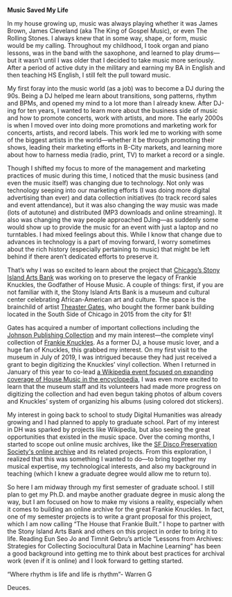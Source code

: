 **Music Saved My Life** 

In my house growing up, music was always playing whether it was James Brown, James Cleveland (aka The King of Gospel Music), or even The Rolling Stones. I always knew that in some way, shape, or form, music would be my calling.  Throughout my childhood, I took organ and piano lessons, was in the band with the saxophone, and learned to play drums—but it wasn’t until I was older that I decided to take music more seriously. After a period of active duty in the military and earning my BA in English and then teaching HS English, I still felt the pull toward music. 

My first foray into the music world (as a job) was to become a DJ during the 90s. Being a DJ helped me learn about transitions, song patterns, rhythm and BPMs, and opened my mind to a lot more than I already knew. After DJ-ing for ten years, I wanted to learn more about the business side of music and how to promote concerts, work with artists, and more. The early 2000s is when I moved over into doing more promotions and marketing work for concerts, artists, and record labels. This work led me to working with some of the biggest artists in the world—whether it be through promoting their shows, leading their marketing efforts in B-City markets, and learning more about how to harness media (radio, print, TV) to market a record or a single. 

Though I shifted my focus to more of the management and marketing practices of music during this time, I noticed that the music business (and even the music itself) was changing due to technology. Not only was technology seeping into our marketing efforts (I was doing more digital advertising than ever) and data collection initiatives (to track record sales and event attendance), but it was also changing the way music was made (lots of autotune) and distributed (MP3 downloads and online streaming). It also was changing the way people approached DJing—as suddenly some would show up to provide the music for an event with just a laptop and no turntables. I had mixed feelings about this. While I know that change due to advances in technology is a part of moving forward, I worry sometimes about the rich history (especially pertaining to music) that might be left behind if there aren’t dedicated efforts to preserve it.

That’s why I was so excited to learn about the project that [Chicago’s Stony Island Arts Bank](https://rebuild-foundation.org/site/stony-island-arts-bank/) was working on to preserve the legacy of Frankie Knuckles, the Godfather of House Music. A couple of things: first, if you are not familiar with it, the Stony Island Arts Bank is a museum and cultural center celebrating African-American art and culture. The space is the brainchild of artist [Theaster Gates](https://www.theastergates.com/), who bought the former bank building located in the South Side of Chicago in 2015 from the city for $1! 

Gates has acquired a number of important collections including the [Johnson Publishing Collection](https://rebuild-foundation.org/exhibition/a-johnson-publishing-story/) and my main interest—the complete vinyl collection of [Frankie Knuckles](http://thefkfoundation.org/). As a former DJ, a house music lover, and a huge fan of Knuckles, this grabbed my interest. On my first visit to the museum in July of 2019, I was intrigued because they had just received a grant to begin digitizing the Knuckles’ vinyl collection. When I returned in January of this year to co-lead [a Wikipedia event focused on expanding coverage of House Music in the encyclopedia](https://rebuild-foundation.org/event/frankie-knuckles-and-friends-a-wikipedia-editathon/), I was even more excited to learn that the museum staff and its volunteers had made more progress on digitizing the collection and had even begun taking photos of album covers and Knuckles’ system of organizing his albums (using colored dot stickers).

My interest in going back to school to study Digital Humanities was already growing and I had planned to apply to graduate school. Part of my interest in DH was sparked by projects like Wikipedia, but also seeing the great opportunities that existed in the music space. Over the coming months, I started to scope out online music archives, like the [SF Disco Preservation Society's online archive](https://sfdps.org/) and its related projects. From this exploration, I realized that this was something I wanted to do—to bring together my musical expertise, my technological interests, and also my background in teaching (which I knew a graduate degree would allow me to return to). 

So here I am midway through my first semester of graduate school. I still plan to get my Ph.D. and maybe another graduate degree in music along the way, but I am focused on how to make my visions a reality, especially when it comes to building an online archive for the great Frankie Knuckles. In fact, one of my semester projects is to write a grant proposal for this project, which I am now calling “The House that Frankie Built.” I hope to partner with the Stony Island Arts Bank and others on this project in order to bring it to life. Reading Eun Seo Jo and Timnit Gebru’s article “Lessons from Archives: Strategies for Collecting Sociocultural Data in Machine Learning” has been a good background into getting me to think about best practices for archival work (even if it is online) and I look forward to getting started.

“Where rhythm is life and life is rhythm”- Warren G

Deuces.
